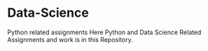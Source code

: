 # Data-Science
Python related assignments Here
Python and Data Science Related Assignments and work is in this Repository.
